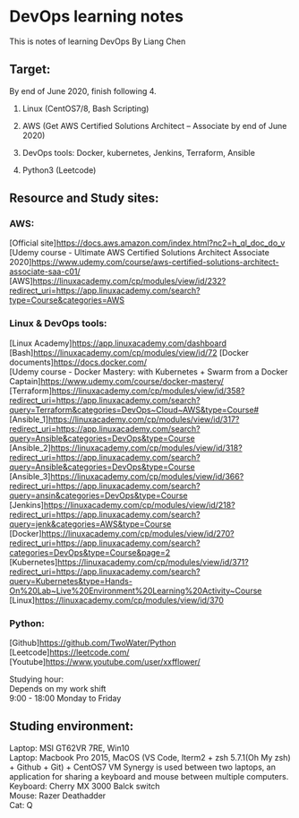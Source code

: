 # DevOps learning notes

This is notes of learning DevOps By Liang Chen

## Target:

By end of June 2020, finish following 4.

1. Linux (CentOS7/8, Bash Scripting)

2. AWS (Get AWS Certified Solutions Architect – Associate by end of June 2020)

3. DevOps tools: Docker, kubernetes, Jenkins, Terraform, Ansible

4. Python3 (Leetcode)

## Resource and Study sites:

### AWS:

[Official site]https://docs.aws.amazon.com/index.html?nc2=h_ql_doc_do_v  
[Udemy course - Ultimate AWS Certified Solutions Architect Associate 2020]https://www.udemy.com/course/aws-certified-solutions-architect-associate-saa-c01/
[AWS]https://linuxacademy.com/cp/modules/view/id/232?redirect_uri=https://app.linuxacademy.com/search?type=Course&categories=AWS

### Linux & DevOps tools:

[Linux Academy]https://app.linuxacademy.com/dashboard
[Bash]https://linuxacademy.com/cp/modules/view/id/72
[Docker documents]https://docs.docker.com/  
[Udemy course - Docker Mastery: with Kubernetes + Swarm from a Docker Captain]https://www.udemy.com/course/docker-mastery/
[Terraform]https://linuxacademy.com/cp/modules/view/id/358?redirect_uri=https://app.linuxacademy.com/search?query=Terraform&categories=DevOps~Cloud~AWS&type=Course#
[Ansible_1]https://linuxacademy.com/cp/modules/view/id/317?redirect_uri=https://app.linuxacademy.com/search?query=Ansible&categories=DevOps&type=Course
[Ansible_2]https://linuxacademy.com/cp/modules/view/id/318?redirect_uri=https://app.linuxacademy.com/search?query=Ansible&categories=DevOps&type=Course
[Ansible_3]https://linuxacademy.com/cp/modules/view/id/366?redirect_uri=https://app.linuxacademy.com/search?query=ansin&categories=DevOps&type=Course
[Jenkins]https://linuxacademy.com/cp/modules/view/id/218?redirect_uri=https://app.linuxacademy.com/search?query=jenk&categories=AWS&type=Course
[Docker]https://linuxacademy.com/cp/modules/view/id/270?redirect_uri=https://app.linuxacademy.com/search?categories=DevOps&type=Course&page=2
[Kubernetes]https://linuxacademy.com/cp/modules/view/id/371?redirect_uri=https://app.linuxacademy.com/search?query=Kubernetes&type=Hands-On%20Lab~Live%20Environment%20Learning%20Activity~Course
[Linux]https://linuxacademy.com/cp/modules/view/id/370

### Python:

[Github]https://github.com/TwoWater/Python
[Leetcode]https://leetcode.com/
[Youtube]https://www.youtube.com/user/xxfflower/

Studying hour:  
Depends on my work shift  
9:00 - 18:00 Monday to Friday

## Studing environment:

Laptop: MSI GT62VR 7RE, Win10  
Laptop: Macbook Pro 2015, MacOS (VS Code, Iterm2 + zsh 5.7.1(Oh My zsh) + Github + Git) + CentOS7 VM
Synergy is used between two laptops, an application for sharing a keyboard and mouse between multiple computers.  
Keyboard: Cherry MX 3000 Balck switch  
Mouse: Razer Deathadder  
Cat: Q
